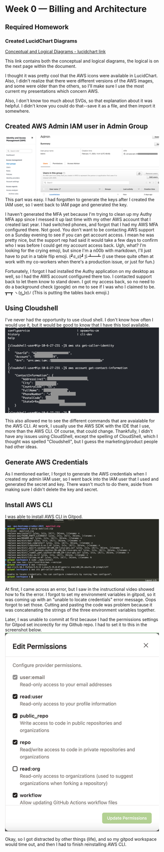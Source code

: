 # Week 0 — Billing and Architecture

## Required Homework

### Created LucidChart Diagrams

[Conceptual and Logical Diagrams - lucidchart link](https://lucid.app/lucidchart/aa9990f6-e027-439a-8b9c-319736fe2f68/edit?viewport_loc=-98%2C300%2C2434%2C1141%2C0_0&invitationId=inv_24aa1449-1320-42a7-8650-ad8f36ff9a23)

This link contains both the conceptual and logical diagrams, the logical is on the next page within the document.

I thought it was pretty cool that the AWS icons were available in LucidChart. Also, I didn't realize that there were different versions of the AWS images, and some were older than the others, so I'll make sure I use the most current my presentations which concern AWS.

Also, I don't know too much about SVGs, so that explanation about it was helpful. I didn't know you could do that--save it as a file, and then import it somewhere. 

## Created AWS Admin IAM user in Admin Group
![Screenshot of IAM Admin User](assets/week0/week0_adminuser0.png)
This part was easy. I had forgotten to generate the keys after I created the IAM user, so I went back to IAM page and generated the key. 

I haven't generated the MFA yet because I'm trying to clean up my Authy MFA app since I messed it up last time with my other AWS account that I created last year. I had switched phones, and forgot that I had my AWS MFA configured there. Not good. You don't want to be contacting AWS support on a Sunday evening to see if you can get account access. I mean he was pretty nice, but the support rep had said it would take a few days to confirm who I was before I could get my account access back. Ugh, what? I'm looking for the crying emoji, but since I'm a n00b with markdown, I'll just have to put in a table flip emoji. (┛ಠ_ಠ)┛彡┻━┻ (I use these quite often at work with my co-workers when there's a production issue, or just for fun.)

Fortunately, I forgot I had installed the Authy application on my desktop as well, so I had the AWS account configured there too. I contacted support back to let them know to stand down. I got my access back, so no need to do a background check (google) on me to see if I was who I claimed to be. ┳━┳ ヽ(ಠل͜ಠ)ﾉ (This is putting the tables back emoji.)

## Using Cloudshell

I've never had the opportunity to use cloud shell. I don't know how often I would use it, but it would be good to know that I have this tool available.
![Screenshot of CloudShell](assets/week0/week0_cloudtrail0.png) 

This also allowed me to see the different commands that are avaialable for the AWS CLI. At work, I usually use the AWS SDK with the IDE that I use, more than the AWS CLI. Of course, that could change. Thankfully, I didn't have any issues using CloudShell, except the spelling of CloudShell, which I thought was spelled "Cloudshell", but I guess the marketing/product people had other ideas.

## Generate AWS Credentials
As I mentioned earlier, I forgot to generate the AWS credentials when I created my admin IAM user, so I went back into the IAM user that I used and generated the secret and key. There wasn't much to do there, aside from making sure I didn't delete the key and secret. 

## Install AWS CLI

I was able to install AWS CLI in Gitpod. 
![Installing AWS CLI in Gitpod](assets/week0/week0_gitpod_cli_install0.png)


At first, I came across an error, but I saw in the instructional video showed how to fix the error. I forgot to set my environment variables in gitpod, so it was coming up with an "unable to locate credentials" error message. Oops forgot to set those. Cutting and pasting the code was problem because it was concatenating the strings of the three environment variables together.

Later, I was unable to commit at first because I had the permissions settings for Gitpod set incorectly for my Github repo. 
I had to set it to this in the screenshot below.
![Gitpod permissions need to be set correctly](assets/week0/week0_gitpod_permissions_github0.png)


Okay, so I got distracted by other things (life), and so my gitpod workspace would time out, and then I had to finish reinstalling AWS CLI.
